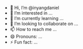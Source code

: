 - 👋 Hi, I’m @inyangdaniel
- 👀 I’m interested in ...
- 🌱 I’m currently learning ...
- 💞️ I’m looking to collaborate on ...
- 📫 How to reach me ...
- 😄 Pronouns: ...
- ⚡ Fun fact: ...

<!---
inyangdaniel/inyangdaniel is a ✨ special ✨ repository because its `README.md` (this file) appears on your GitHub profile.
You can click the Preview link to take a look at your changes.
--->
